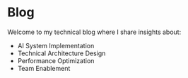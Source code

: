 # Blog

Welcome to my technical blog where I share insights about:

- AI System Implementation
- Technical Architecture Design
- Performance Optimization
- Team Enablement





